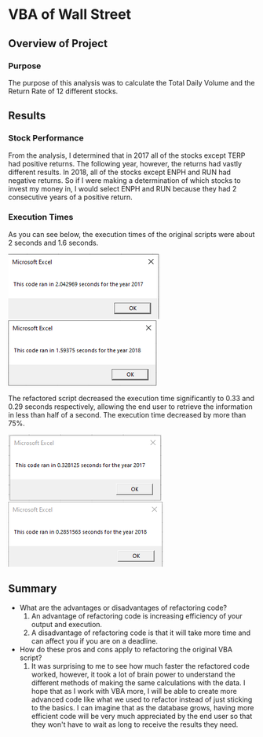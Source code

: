# VBA of Wall Street

## Overview of Project

### Purpose
The purpose of this analysis was to calculate the Total Daily Volume and the Return Rate of 12 different stocks.

## Results

### Stock Performance
From the analysis, I determined that in 2017 all of the stocks except TERP had positive returns. The following year, however, the returns had vastly different results. In 2018, all of the stocks except ENPH and RUN had negative returns. So if I were making a determination of which stocks to invest my money in, I would select ENPH and RUN because they had 2 consecutive years of a positive return.

### Execution Times
As you can see below, the execution times of the original scripts were about 2 seconds and 1.6 seconds.

![Original Script Execution Time for 2017](./Resources/VBA_Challenge_2017_Original.png)
![Original Script Execution Time for 2018](./Resources/VBA_Challenge_2018_Original.png)

The refactored script decreased the execution time significantly to 0.33 and 0.29 seconds respectively, allowing the end user to retrieve the information in less than half of a second. The execution time decreased by more than 75%.

![Refactored Script Execution Time for 2017](./Resources/VBA_Challenge_2017.png)
![Refactored Script Execution Time for 2018](./Resources/VBA_Challenge_2018.png)

## Summary
- What are the advantages or disadvantages of refactoring code?
     1) An advantage of refactoring code is increasing efficiency of your output and execution.
     2) A disadvantage of refactoring code is that it will take more time and can affect you if you are on a deadline.
- How do these pros and cons apply to refactoring the original VBA script?
     1) It was surprising to me to see how much faster the refactored code worked, however, it took a lot of brain power to understand the different methods of making the same calculations with the data. I hope that as I work with VBA more, I will be able to create more advanced code like what we used to refactor instead of just sticking to the basics. I can imagine that as the database grows, having more efficient code will be very much appreciated by the end user so that they won't have to wait as long to receive the results they need.

